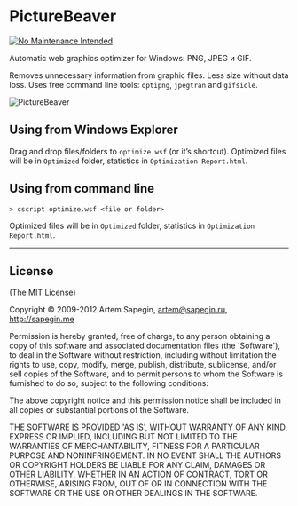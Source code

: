 # PictureBeaver

[![No Maintenance Intended](http://unmaintained.tech/badge.svg)](http://unmaintained.tech/)

Automatic web graphics optimizer for Windows: PNG, JPEG и GIF.

Removes unnecessary information from graphic files. Less size without data loss. Uses free command line tools: `optipng`, `jpegtran` and `gifsicle`.

![PictureBeaver](http://wow.sapegin.me/image/440D2y3F1E2P/Image%202015-07-10%20at%2010.37.06%20PM.png)


## Using from Windows Explorer

Drag and drop files/folders to `optimize.wsf` (or it’s shortcut). Optimized files will be in `Optimized` folder, statistics in `Optimization Report.html`.

## Using from command line

```
> cscript optimize.wsf <file or folder>
```

Optimized files will be in `Optimized` folder, statistics in `Optimization Report.html`.


---

## License 

(The MIT License)

Copyright © 2009-2012 Artem Sapegin, artem@sapegin.ru, http://sapegin.me

Permission is hereby granted, free of charge, to any person obtaining
a copy of this software and associated documentation files (the
'Software'), to deal in the Software without restriction, including
without limitation the rights to use, copy, modify, merge, publish,
distribute, sublicense, and/or sell copies of the Software, and to
permit persons to whom the Software is furnished to do so, subject to
the following conditions:

The above copyright notice and this permission notice shall be
included in all copies or substantial portions of the Software.

THE SOFTWARE IS PROVIDED 'AS IS', WITHOUT WARRANTY OF ANY KIND,
EXPRESS OR IMPLIED, INCLUDING BUT NOT LIMITED TO THE WARRANTIES OF
MERCHANTABILITY, FITNESS FOR A PARTICULAR PURPOSE AND NONINFRINGEMENT.
IN NO EVENT SHALL THE AUTHORS OR COPYRIGHT HOLDERS BE LIABLE FOR ANY
CLAIM, DAMAGES OR OTHER LIABILITY, WHETHER IN AN ACTION OF CONTRACT,
TORT OR OTHERWISE, ARISING FROM, OUT OF OR IN CONNECTION WITH THE
SOFTWARE OR THE USE OR OTHER DEALINGS IN THE SOFTWARE.
